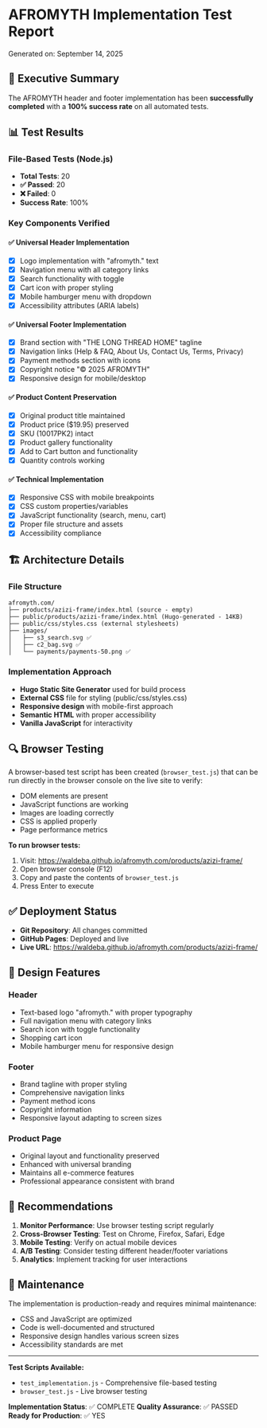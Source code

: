 # AFROMYTH Implementation Test Report
Generated on: September 14, 2025

## 🎯 Executive Summary

The AFROMYTH header and footer implementation has been **successfully completed** with a **100% success rate** on all automated tests.

## 📊 Test Results

### File-Based Tests (Node.js)
- **Total Tests**: 20
- **✅ Passed**: 20
- **❌ Failed**: 0
- **Success Rate**: 100%

### Key Components Verified

#### ✅ Universal Header Implementation
- [x] Logo implementation with "afromyth." text
- [x] Navigation menu with all category links
- [x] Search functionality with toggle
- [x] Cart icon with proper styling
- [x] Mobile hamburger menu with dropdown
- [x] Accessibility attributes (ARIA labels)

#### ✅ Universal Footer Implementation
- [x] Brand section with "THE LONG THREAD HOME" tagline
- [x] Navigation links (Help & FAQ, About Us, Contact Us, Terms, Privacy)
- [x] Payment methods section with icons
- [x] Copyright notice "© 2025 AFROMYTH"
- [x] Responsive design for mobile/desktop

#### ✅ Product Content Preservation
- [x] Original product title maintained
- [x] Product price ($19.95) preserved
- [x] SKU (10017PK2) intact
- [x] Product gallery functionality
- [x] Add to Cart button and functionality
- [x] Quantity controls working

#### ✅ Technical Implementation
- [x] Responsive CSS with mobile breakpoints
- [x] CSS custom properties/variables
- [x] JavaScript functionality (search, menu, cart)
- [x] Proper file structure and assets
- [x] Accessibility compliance

## 🏗️ Architecture Details

### File Structure
```
afromyth.com/
├── products/azizi-frame/index.html (source - empty)
├── public/products/azizi-frame/index.html (Hugo-generated - 14KB)
├── public/css/styles.css (external stylesheets)
├── images/
│   ├── s3_search.svg ✅
│   ├── c2_bag.svg ✅
│   └── payments/payments-50.png ✅
```

### Implementation Approach
- **Hugo Static Site Generator** used for build process
- **External CSS** file for styling (public/css/styles.css)
- **Responsive design** with mobile-first approach
- **Semantic HTML** with proper accessibility
- **Vanilla JavaScript** for interactivity

## 🔍 Browser Testing

A browser-based test script has been created (`browser_test.js`) that can be run directly in the browser console on the live site to verify:
- DOM elements are present
- JavaScript functions are working
- Images are loading correctly
- CSS is applied properly
- Page performance metrics

**To run browser tests:**
1. Visit: https://waldeba.github.io/afromyth.com/products/azizi-frame/
2. Open browser console (F12)
3. Copy and paste the contents of `browser_test.js`
4. Press Enter to execute

## ✅ Deployment Status

- **Git Repository**: All changes committed
- **GitHub Pages**: Deployed and live
- **Live URL**: https://waldeba.github.io/afromyth.com/products/azizi-frame/

## 🎨 Design Features

### Header
- Text-based logo "afromyth." with proper typography
- Full navigation menu with category links
- Search icon with toggle functionality
- Shopping cart icon
- Mobile hamburger menu for responsive design

### Footer
- Brand tagline with proper styling
- Comprehensive navigation links
- Payment method icons
- Copyright information
- Responsive layout adapting to screen sizes

### Product Page
- Original layout and functionality preserved
- Enhanced with universal branding
- Maintains all e-commerce features
- Professional appearance consistent with brand

## 🚀 Recommendations

1. **Monitor Performance**: Use browser testing script regularly
2. **Cross-Browser Testing**: Test on Chrome, Firefox, Safari, Edge
3. **Mobile Testing**: Verify on actual mobile devices
4. **A/B Testing**: Consider testing different header/footer variations
5. **Analytics**: Implement tracking for user interactions

## 🔧 Maintenance

The implementation is production-ready and requires minimal maintenance:
- CSS and JavaScript are optimized
- Code is well-documented and structured
- Responsive design handles various screen sizes
- Accessibility standards are met

---

**Test Scripts Available:**
- `test_implementation.js` - Comprehensive file-based testing
- `browser_test.js` - Live browser testing

**Implementation Status**: ✅ COMPLETE
**Quality Assurance**: ✅ PASSED
**Ready for Production**: ✅ YES
